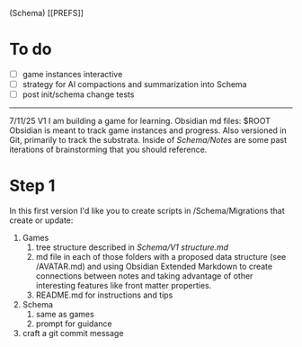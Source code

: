 (Schema)
[[PREFS]]
# To do
- [ ] game instances interactive
- [ ] strategy for AI compactions and summarization into Schema 
- [ ] post init/schema change tests

---

7/11/25
V1
I am building a game for learning. 
Obsidian md files: $ROOT 
Obsidian is meant to track game instances and progress. 
Also versioned in Git, primarily to track the substrata. 
Inside of *Schema/Notes* are some past iterations of brainstorming that you should reference.

# Step 1
In this first version I'd like you to create scripts in /Schema/Migrations that create or update:
1. Games
	1. tree structure described in *Schema/V1 structure.md*
	2. md file in each of those folders with a proposed data structure (see /AVATAR.md) and using Obsidian Extended Markdown to create connections between notes and taking advantage of other interesting features like front matter properties. 
	3. README.md for instructions and tips
2. Schema
	1. same as games
	2. prompt for guidance
3. craft a git commit message
	



